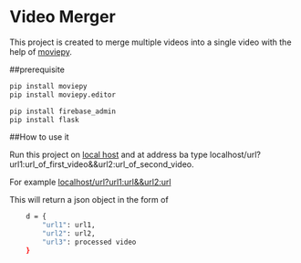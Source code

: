 # Video Merger
This project is created to merge multiple videos into a single video with the help of [moviepy](https://pypi.org/project/moviepy/).

##prerequisite

```bash
pip install moviepy
pip install moviepy.editor
```

```bash
pip install firebase_admin
pip install flask
```

##How to use it

Run this project on [local host](http://127.0.0.1:5000/ ) and at address ba type localhost/url?url1:url_of_first_video&&url2:url_of_second_video.

For example [localhost/url?url1:url&&url2:url](http://127.0.0.1:5000/url?url1:https://firebasestorage.googleapis.com/v0/b/fir-tuturial-a30a1.appspot.com/o/2.mp4?alt=media&token=4fed63b4-15e7-4352-bbe3-5ce32e7906a8&&url2:https://firebasestorage.googleapis.com/v0/b/fir-tuturial-a30a1.appspot.com/o/Introduction.mp4?alt=media&token=6c6904f0-db2a-49b8-96b0-9c599e5c7496)

This will return a json object in the form of
```bash
    d = {
        "url1": url1,
        "url2": url2,
        "url3": processed video
    }
```



